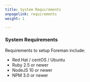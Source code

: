 ```yaml
---
title: System Requirements
onpagelink: requirements
weight: 1

---
```


### **System Requirements**

Requirements to setup Foreman include:

- Red Hat / centOS / Ubuntu
- Ruby 2.5 or newer
- NodeJS 10 or newer
- NPM 3.0 or newer
 
